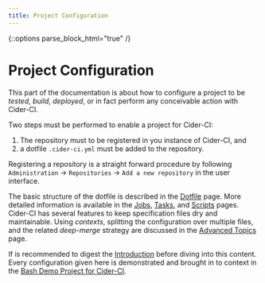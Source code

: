 ```yaml
---
title: Project Configuration
---
```

{::options parse_block_html="true" /}

# Project Configuration

This part of the documentation is about how to configure a project to be
_tested_, _build_, _deployed_, or in fact perform any conceivable action with
Cider-CI.

Two steps must be performed to enable a project for Cider-CI:

  1. The repository must to be registered in you instance of Cider-CI, and
  2. a dotfile `.cider-ci.yml` must be added to the repository.

Registering a repository is a straight forward procedure by following
`Administration` → `Repositories` → `Add a new repository` in the user
interface.

The basic structure of the dotfile is described in the [Dotfile][]
page. More detailed information is available in the [Jobs][], [Tasks][], and
[Scripts][] pages. Cider-CI has several features to keep specification files
dry and maintainable. Using *contexts*, splitting the configuration over
multiple files, and the related *deep-merge* strategy are discussed in the
[Advanced Topics][] page.


If is recommended to digest the [Introduction][] before diving into this
content. Every configuration given here is demonstrated and brought in to
context in the [Bash Demo Project for Cider-CI][].


  [Bash Demo Project for Cider-CI]: https://github.com/cider-ci/cider-ci_demo-project-bash
  [Dotfile]: /project-configuration/dotfile.html
  [Jobs]: /project-configuration/jobs.html
  [Tasks]: /project-configuration/tasks.html
  [Scripts]: /project-configuration/scripts.html
  [Advanced Topics]: /project-configuration/advanced.html
  [Introduction]: /introduction/index.html

